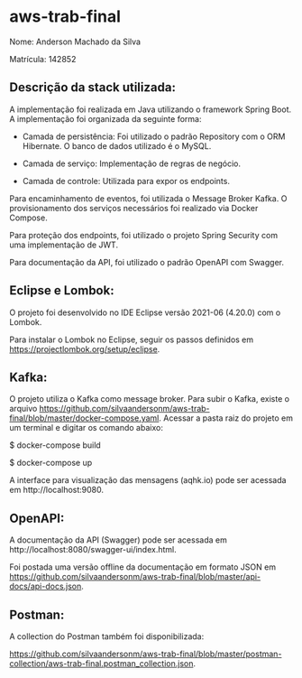 # aws-trab-final

Nome: Anderson Machado da Silva

Matrícula: 142852


## Descrição da stack utilizada:

A implementação foi realizada em Java utilizando o framework Spring Boot. A implementação foi organizada da seguinte forma:

* Camada de persistência: Foi utilizado o padrão Repository com o ORM Hibernate. O banco de dados utilizado é o MySQL.

* Camada de serviço: Implementação de regras de negócio.

* Camada de controle: Utilizada para expor os endpoints.


Para encaminhamento de eventos, foi utilizada o Message Broker Kafka. O provisionamento dos serviços necessários foi realizado via Docker Compose.

Para proteção dos endpoints, foi utilizado o projeto Spring Security com uma implementação de JWT.

Para documentação da API, foi utilizado o padrão OpenAPI com Swagger.


## Eclipse e Lombok:

O projeto foi desenvolvido no IDE Eclipse versão 2021-06 (4.20.0) com o Lombok.

Para instalar o Lombok no Eclipse, seguir os passos definidos em https://projectlombok.org/setup/eclipse.


## Kafka:

O projeto utiliza o Kafka como message broker. Para subir o Kafka, existe o arquivo https://github.com/silvaandersonm/aws-trab-final/blob/master/docker-compose.yaml. Acessar a pasta raiz do projeto em um terminal e digitar os comando abaixo:

$ docker-compose build

$ docker-compose up


A interface para visualização das mensagens (aqhk.io) pode ser acessada em http://localhost:9080.


## OpenAPI:

A documentação da API (Swagger) pode ser acessada em http://localhost:8080/swagger-ui/index.html.

Foi postada uma versão offline da documentação em formato JSON em https://github.com/silvaandersonm/aws-trab-final/blob/master/api-docs/api-docs.json.


## Postman:

A collection do Postman também foi disponibilizada:

https://github.com/silvaandersonm/aws-trab-final/blob/master/postman-collection/aws-trab-final.postman_collection.json.
